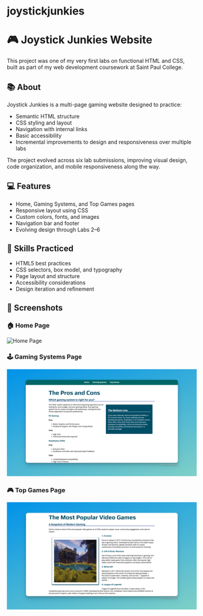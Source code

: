 # joystickjunkies
# 🎮 Joystick Junkies Website

This project was one of my very first labs on functional HTML and CSS, built as part of my web development coursework at Saint Paul College.

## 📚 About

Joystick Junkies is a multi-page gaming website designed to practice:

- Semantic HTML structure
- CSS styling and layout
- Navigation with internal links
- Basic accessibility
- Incremental improvements to design and responsiveness over multiple labs

The project evolved across six lab submissions, improving visual design, code organization, and mobile responsiveness along the way.

## 💻 Features

- Home, Gaming Systems, and Top Games pages
- Responsive layout using CSS
- Custom colors, fonts, and images
- Navigation bar and footer
- Evolving design through Labs 2–6

## 🚀 Skills Practiced

- HTML5 best practices
- CSS selectors, box model, and typography
- Page layout and structure
- Accessibility considerations
- Design iteration and refinement

## 📸 Screenshots

### 🏠 Home Page
![Home Page](./images/joystick-junkies-home-page.png)

### 🕹 Gaming Systems Page
![Gaming Systems](./images/joystick-junkies-gaming-systems.png)

### 🎮 Top Games Page
![Top Games](./images/joystick-junkies-top-games.png)

